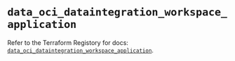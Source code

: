 # `data_oci_dataintegration_workspace_application`

Refer to the Terraform Registory for docs: [`data_oci_dataintegration_workspace_application`](https://registry.terraform.io/providers/oracle/oci/6.18.0/docs/data-sources/dataintegration_workspace_application).

